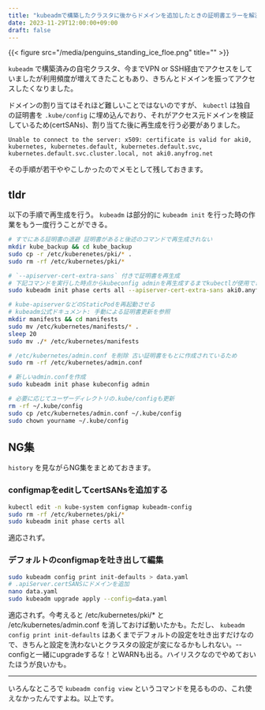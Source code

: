 ```yaml
---
title: "kubeadmで構築したクラスタに後からドメインを追加したときの証明書エラーを解決する"
date: 2023-11-29T12:00:00+09:00
draft: false
---
```


{{< figure src="/media/penguins_standing_ice_floe.png" title="" >}}

`kubeadm` で構築済みの自宅クラスタ、今までVPN or SSH経由でアクセスをしていましたが利用頻度が増えてきたこともあり、きちんとドメインを振ってアクセスしたくなりました。

ドメインの割り当てはそれほど難しいことではないのですが、 `kubectl` は独自の証明書を `.kube/config` に埋め込んでおり、それがアクセス元ドメインを検証しているため(certSANs)、割り当てた後に再生成を行う必要がありました。


```plain
Unable to connect to the server: x509: certificate is valid for aki0, kubernetes, kubernetes.default, kubernetes.default.svc, kubernetes.default.svc.cluster.local, not aki0.anyfrog.net
```

その手順が若干ややこしかったのでメモとして残しておきます。

## tldr

以下の手順で再生成を行う。 `kubeadm` は部分的に `kubeadm init` を行った時の作業をもう一度行うことができる。
```bash
# すでにある証明書の退避 証明書があると後述のコマンドで再生成されない
mkdir kube_backup && cd kube_backup
sudo cp -r /etc/kuberenetes/pki/* .
sudo rm -rf /etc/kubernetes/pki/*

# `--apiserver-cert-extra-sans` 付きで証明書を再生成
# 下記コマンドを実行した時点からkubeconfig adminを再生成するまでkubectlが使用できなくなる可能性がある
sudo kubeadm init phase certs all --apiserver-cert-extra-sans aki0.anyfrog.net

# kube-apiserverなどのStaticPodを再起動させる
# kubeadm公式ドキュメント: 手動による証明書更新を参照
mkdir manifests && cd manifests
sudo mv /etc/kubernetes/manifests/* .
sleep 20
sudo mv ./* /etc/kubernetes/manifests

# /etc/kubernetes/admin.conf を削除 古い証明書をもとに作成されているため
sudo rm -rf /etc/kubernetes/admin.conf

# 新しいadmin.confを作成
sudo kubeadm init phase kubeconfig admin

# 必要に応じてユーザーディレクトリの.kube/configも更新
rm -rf ~/.kube/config
sudo cp /etc/kubernetes/admin.conf ~/.kube/config
sudo chown yourname ~/.kube/config
```

## NG集
`history` を見ながらNG集をまとめておきます。

### configmapをeditしてcertSANsを追加する

```bash
kubectl edit -n kube-system configmap kubeadm-config
sudo rm -rf /etc/kubernetes/pki/*
sudo kubeadm init phase certs all
```

適応されず。

### デフォルトのconfigmapを吐き出して編集

```bash
sudo kubeadm config print init-defaults > data.yaml
# .apiServer.certSANSにドメインを追加
nano data.yaml
sudo kubeadm upgrade apply --config=data.yaml
```

適応されず。今考えると /etc/kubernetes/pki/* と /etc/kubernetes/admin.conf を消しておけば動いたかも。ただし、 `kubeadm config print init-defaults` はあくまでデフォルトの設定を吐き出すだけなので、きちんと設定を洗わないとクラスタの設定が変になるかもしれない。--configと一緒にupgradeするな！とWARNも出る。ハイリスクなのでやめておいたほうが良いかも。

---

いろんなところで `kubeadm config view` というコマンドを見るものの、これ使えなかったんですよね。以上です。